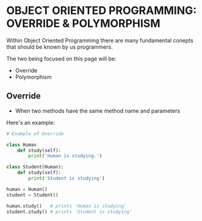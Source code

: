 # OBJECT ORIENTED PROGRAMMING: OVERRIDE & POLYMORPHISM

Within Object Oriented Programming there are many fundamental conepts that should be known by us programmers.

The two being focused on this page will be:
- Override
- Polymorphism

## Override
- When two methods have the same method name and parameters

Here's an example:

```python
# Example of Override

class Human
    def study(self):
        print('Human is studying.')

class Student(Human):
    def study(self):
        print('Student is studying')

human = Human()
student = Student()

human.study()   # prints 'Human is studying'
student.study() # prints 'Student is studying'

```

